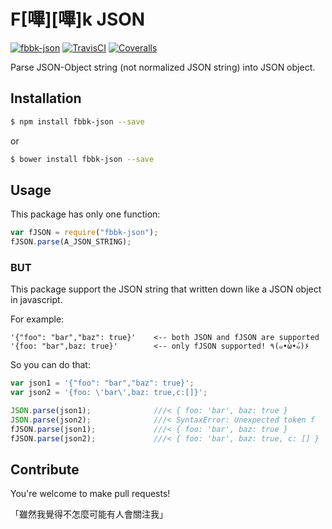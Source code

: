 # F[嗶][嗶]k JSON

[![fbbk-json](http://img.shields.io/npm/v/fbbk-json.svg)](https://www.npmjs.org/package/fbbk-json) [![TravisCI](https://img.shields.io/travis/XadillaX/fbibik-json/master.svg)](https://travis-ci.org/xadillax/fbibik-json) [![Coveralls](https://img.shields.io/coveralls/XadillaX/fbibik-json/master.svg)](https://coveralls.io/r/XadillaX/fbibik-json)

Parse JSON-Object string (not normalized JSON string) into JSON object.

## Installation

```sh
$ npm install fbbk-json --save
```

or

```sh
$ bower install fbbk-json --save
```

## Usage

This package has only one function:

```javascript
var fJSON = require("fbbk-json");
fJSON.parse(A_JSON_STRING);
```

### BUT

This package support the JSON string that written down like a JSON object in javascript.

For example:

```
'{"foo": "bar","baz": true}'    <-- both JSON and fJSON are supported
'{foo: "bar",baz: true}'        <-- only fJSON supported! ٩(๑•̀ω•́๑)۶
```

So you can do that:

```javascript
var json1 = '{"foo": "bar","baz": true}';
var json2 = '{foo: \'bar\',baz: true,c:[]}';

JSON.parse(json1);              ///< { foo: 'bar', baz: true }
JSON.parse(json2);              ///< SyntaxError: Unexpected token f
fJSON.parse(json1);             ///< { foo: 'bar', baz: true }
fJSON.parse(json2);             ///< { foo: 'bar', baz: true, c: [] }   ＼(●´ϖ`●)／
```

## Contribute

You're welcome to make pull requests!

「雖然我覺得不怎麼可能有人會關注我」
